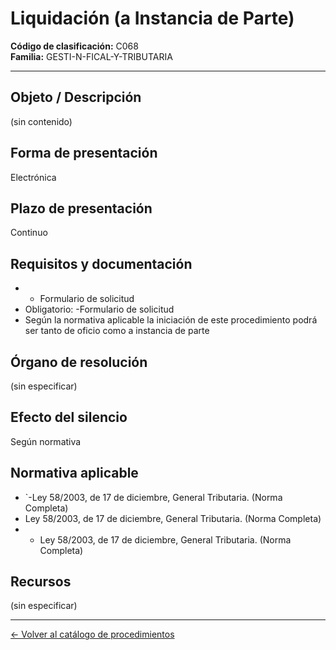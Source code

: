 # Liquidación (a Instancia de Parte)

**Código de clasificación:** C068  
**Familia:** GESTI-N-FICAL-Y-TRIBUTARIA

---

## Objeto / Descripción

(sin contenido)

## Forma de presentación

Electrónica

## Plazo de presentación

Continuo

## Requisitos y documentación

- - Formulario de solicitud
- Obligatorio:
-Formulario de solicitud
- Según la normativa aplicable la iniciación de este procedimiento podrá ser tanto de oficio como a instancia de parte

## Órgano de resolución

(sin especificar)

## Efecto del silencio

Según normativa

## Normativa aplicable

- `-Ley 58/2003, de 17 de diciembre, General Tributaria. (Norma Completa)
- Ley 58/2003, de 17 de diciembre, General Tributaria. (Norma Completa)
- - Ley 58/2003, de 17 de diciembre, General Tributaria. (Norma Completa)

## Recursos

(sin especificar)

---

[← Volver al catálogo de procedimientos](../procedimientos.md)
